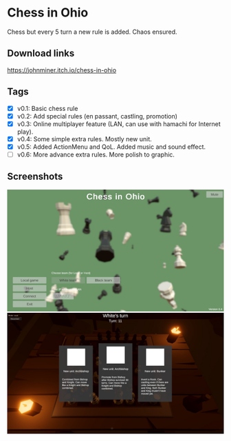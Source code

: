 # Chess in Ohio

Chess but every 5 turn a new rule is added. Chaos ensured.

## Download links

<https://johnminer.itch.io/chess-in-ohio>

## Tags

- [x] v0.1: Basic chess rule
- [x] v0.2: Add special rules (en passant, castling, promotion)
- [x] v0.3: Online multiplayer feature (LAN, can use with hamachi for Internet play).
- [x] v0.4: Some simple extra rules. Mostly new unit.
- [x] v0.5: Added ActionMenu and QoL. Added music and sound effect.
- [ ] v0.6: More advance extra rules. More polish to graphic.

## Screenshots

![Main menu screenshot](/Images/menu.jpg "Main menu")
![Ingame screenshot](/Images/ingame.jpg "Ingame")
